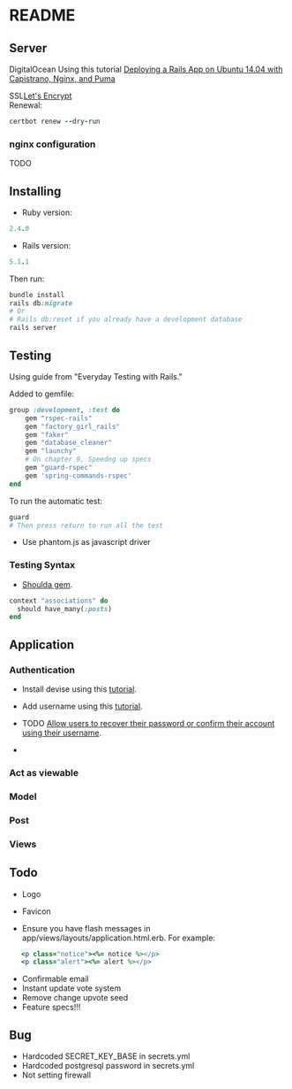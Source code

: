 # README

## Server

DigitalOcean Using this tutorial [Deploying a Rails App on Ubuntu 14.04 with Capistrano, Nginx, and Puma](https://www.digitalocean.com/community/tutorials/deploying-a-rails-app-on-ubuntu-14-04-with-capistrano-nginx-and-puma)

SSL[Let's Encrypt](https://certbot.eff.org/#ubuntuxenial-nginx)  
Renewal:
```ruby
certbot renew --dry-run
```

### nginx configuration
TODO

## Installing

- Ruby version:
```ruby
2.4.0
```
- Rails version:
```ruby
5.1.1
```

Then run:
```ruby
bundle install
rails db:migrate
# Or
# Rails db:reset if you already have a development database
rails server
```

## Testing

Using guide from "Everyday Testing with Rails."

Added to gemfile:
```ruby
group :development, :test do 
    gem "rspec-rails"
    gem "factory_girl_rails"
    gem "faker"
    gem "database_cleaner"
    gem "launchy"
    # On chapter 9, Speedng up specs
    gem "guard-rspec"
    gem 'spring-commands-rspec'
end
```

To run the automatic test:
```ruby
guard
# Then press return to run all the test
```

- Use phantom.js as javascript driver

### Testing Syntax

- [Shoulda gem](https://github.com/thoughtbot/shoulda).
```ruby
context "associations" do
  should have_many(:posts)
end
```

## Application

### Authentication
- Install devise using this [tutorial](https://github.com/plataformatec/devise#getting-started).

- Add username using this [tutorial](https://github.com/plataformatec/devise/wiki/How-To:-Allow-users-to-sign-in-using-their-username-or-email-address).

- TODO [Allow users to recover their password or confirm their account using their username](https://github.com/plataformatec/devise/wiki/How-To:-Allow-users-to-sign-in-using-their-username-or-email-address#allow-users-to-recover-their-password-or-confirm-their-account-using-their-username).
- 

### Act as viewable

### Model

### Post

### Views


## Todo

- Logo
- Favicon

- Ensure you have flash messages in app/views/layouts/application.html.erb.
 For example:
 ```ruby
    <p class="notice"><%= notice %></p>
    <p class="alert"><%= alert %></p>
 ```
- Confirmable email
- Instant update vote system
- Remove change upvote seed
- Feature specs!!!


## Bug

- Hardcoded SECRET_KEY_BASE in secrets.yml
- Hardcoded postgresql password in secrets.yml
- Not setting firewall

